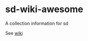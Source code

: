 # sd-wiki-awesome
A collection information for sd



See [wiki](https://github.com/Apkawa/sd-wiki-awesome/wiki)
